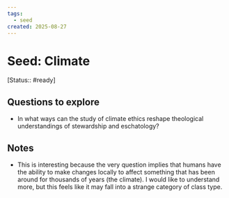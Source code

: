 ```yaml
---
tags:
  - seed
created: 2025-08-27
---
```

# Seed: Climate
[Status:: #ready]

## Questions to explore
- In what ways can the study of climate ethics reshape theological understandings of stewardship and eschatology?

## Notes
- This is interesting because the very question implies that humans have the ability to make changes locally to affect something that has been around for thousands of years (the climate). I would like to understand more, but this feels like it may fall into a strange category of class type.